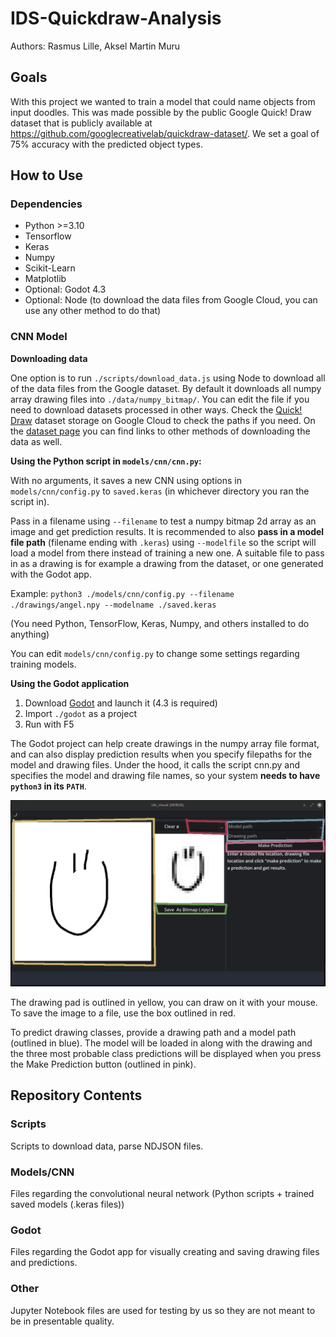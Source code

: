 # IDS-Quickdraw-Analysis

Authors: Rasmus Lille, Aksel Martin Muru

## Goals
With this project we wanted to
train a model that could name
objects from input doodles. This was made possible by the public
Google Quick! Draw dataset that is publicly available at
https://github.com/googlecreativelab/quickdraw-dataset/.
We set a goal of 75% accuracy with
the predicted object types.

## How to Use
### Dependencies

- Python >=3.10
- Tensorflow
- Keras
- Numpy
- Scikit-Learn
- Matplotlib
- Optional: Godot 4.3
- Optional: Node (to download the data files from Google Cloud, you can use any other method to do that)

### CNN Model
**Downloading data**

One option is to run `./scripts/download_data.js` using Node to download all of the data files from the Google dataset. By default it downloads all numpy array drawing files into `./data/numpy_bitmap/`. You can edit the file if you need to download datasets processed in other ways. Check the [Quick! Draw](https://console.cloud.google.com/storage/browser/quickdraw_dataset) dataset storage on Google Cloud to check the paths if you need. On the [dataset page](https://github.com/googlecreativelab/quickdraw-dataset/) you can find links to other methods of downloading the data as well. 

**Using the Python script in `models/cnn/cnn.py`:**

With no arguments, it saves a new CNN using options in `models/cnn/config.py` to `saved.keras` (in whichever directory you ran the script in).

Pass in a filename using `--filename` to test a numpy bitmap 2d array as an image and get prediction results. It is recommended to also **pass in a model file path** (filename ending with `.keras`) using `--modelfile` so the script will load a model from there instead of training a new one. A suitable file to pass in as a drawing is for example a drawing from the dataset, or one generated with the Godot app.

Example: `python3 ./models/cnn/config.py --filename ./drawings/angel.npy --modelname ./saved.keras`

(You need Python, TensorFlow, Keras, Numpy, and others installed to do anything)

You can edit `models/cnn/config.py` to change some settings regarding training models.

**Using the Godot application**

1. Download [Godot](https://www.godotengine.org) and launch it (4.3 is required)
2. Import `./godot` as a project
3. Run with F5

The Godot project can help create drawings in the numpy array file format, and can also display prediction results when you specify filepaths for the model and drawing files. Under the hood, it calls the script cnn.py and specifies the model and drawing file names, so your system **needs to have `python3` in its `PATH`**.

![alt text](readme/godotdiagram.png)

The drawing pad is outlined in yellow, you can draw on it with your mouse. To save the image to a file, use the box outlined in red.

To predict drawing classes, provide a drawing path and a model path (outlined in blue). The model will be loaded in along with the drawing and the three most probable class predictions will be displayed when you press the Make Prediction button (outlined in pink).

## Repository Contents
### Scripts
Scripts to download data, parse NDJSON files.

### Models/CNN
Files regarding the convolutional neural network (Python scripts + trained saved models (.keras files))

### Godot
Files regarding the Godot app for visually creating and saving drawing files and predictions.

### Other
Jupyter Notebook files are used for testing by us so they are not meant to be in presentable quality.
